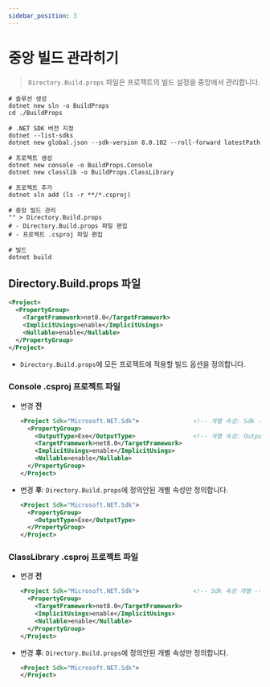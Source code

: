 ```yaml
---
sidebar_position: 3
---
```


# 중앙 빌드 관라히기
> `Directory.Build.props` 파일은 프로젝트의 빌드 설정을 중앙에서 관리합니다.

```shell
# 솔루션 생성
dotnet new sln -o BuildProps
cd ./BuildProps

# .NET SDK 버전 지정
dotnet --list-sdks
dotnet new global.json --sdk-version 8.0.102 --roll-forward latestPath

# 프로젝트 생성
dotnet new console -o BuildProps.Console
dotnet new classlib -o BuildProps.ClassLibrary

# 프로젝트 추가
dotnet sln add (ls -r **/*.csproj)

# 중앙 빌드 관리
"" > Directory.Build.props
# - Directory.Build.props 파일 편집
# - 프로젝트 .csproj 파일 편집

# 빌드
dotnet build
```

## Directory.Build.props 파일
```xml
<Project>
  <PropertyGroup>
    <TargetFramework>net8.0</TargetFramework>
    <ImplicitUsings>enable</ImplicitUsings>
    <Nullable>enable</Nullable>
  </PropertyGroup>
</Project>
```
- `Directory.Build.props`에 모든 프로젝트에 적용할 빌드 옵션을 정의합니다.

### Console .csproj 프로젝트 파일
- 변경 **전**
  ```xml
  <Project Sdk="Microsoft.NET.Sdk">               <!-- 개별 속성: Sdk -->
    <PropertyGroup>
      <OutputType>Exe</OutputType>                <!-- 개별 속성: OutputType -->
      <TargetFramework>net8.0</TargetFramework>
      <ImplicitUsings>enable</ImplicitUsings>
      <Nullable>enable</Nullable>
    </PropertyGroup>
  </Project>
  ```
- 변경 **후**: `Directory.Build.props`에 정의안된 개별 속성만 정의합니다.
  ```xml
  <Project Sdk="Microsoft.NET.Sdk">
    <PropertyGroup>
      <OutputType>Exe</OutputType>
    </PropertyGroup>
  </Project>
  ```

### ClassLibrary .csproj 프로젝트 파일
- 변경 **전**
  ```xml
  <Project Sdk="Microsoft.NET.Sdk">               <!-- Sdk 속성 개별 -->
    <PropertyGroup>
      <TargetFramework>net8.0</TargetFramework>
      <ImplicitUsings>enable</ImplicitUsings>
      <Nullable>enable</Nullable>
    </PropertyGroup>
  </Project>
  ```
- 변경 **후**: `Directory.Build.props`에 정의안된 개별 속성만 정의합니다.
  ```xml
  <Project Sdk="Microsoft.NET.Sdk">
  </Project>
  ```